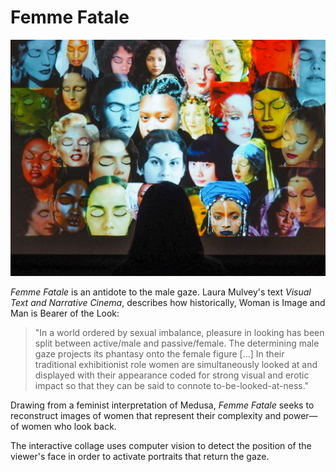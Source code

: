 # Femme Fatale

![Femme Fatale](/images/femmeFatale_header.jpg)

*Femme Fatale* is an antidote to the male gaze. Laura Mulvey's text *Visual Text and Narrative Cinema*, describes how historically, Woman is Image and Man is Bearer of the Look: 
>"In a world ordered by sexual imbalance, pleasure in looking has been split between active/male and passive/female. The determining male gaze projects its phantasy onto the female figure [...] In their traditional exhibitionist role women are simultaneously looked at and displayed with their appearance coded for strong visual and erotic impact so that they can be said to connote to-be-looked-at-ness."

Drawing from a feminist interpretation of Medusa, *Femme Fatale* seeks to reconstruct images of women that represent their complexity and power—of women who look back. 

The interactive collage uses computer vision to detect the position of the viewer's face in order to activate portraits that return the gaze.

